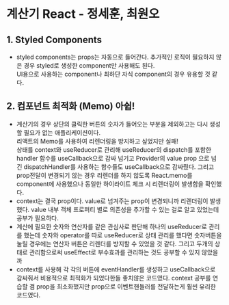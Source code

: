# 계산기 React - 정세훈, 최원오

## 1. Styled Components

- styled components는 props는 자동으로 들어간다. 추가적인 로직이 필요하지 않은 경우 styled로 생성한 component만 사용해도 된다. <br/> UI용으로 사용하는 component나 최하단 자식 component의 경우 유용할 것 같다.

## 2. 컴포넌트 최적화 (Memo) 아쉽!

- 계산기의 경우 상단의 클릭한 버튼의 숫자가 들어오는 부분을 제외하고는 다시 생성할 필요가 없는 애플리케이션이다. <br />
  리액트의 Memo를 사용하여 리렌더링을 방지하고 싶었지만 실패!<br/>
  상태를 context와 useReducer로 관리해 useReducer의 dispatch를 포함한 handler 함수를 useCallback으로 감싸 넘기고 Provider의 value prop 으로 넘긴 dispatchHandler를 사용하는 함수들도 useCallback으로 감싸줬다. 그리고 prop전달이 변경되기 않는 경우 리렌더를 하지 않도록 React.memo를 component에 사용했으나 동일한 하이라이트 체크 시 리렌더링이 발생함을 확인했다.
- context는 결국 prop이다. value로 넘겨주는 prop이 변경되니까 리렌더링이 발생했다. value 내부 객체 프로퍼티 별로 의존성을 추가할 수 있는 걸로 알고 있었는데 공부가 필요하다.
- 계산에 필요한 숫자와 연산자를 같은 관심사로 판단해 하나의 useReducer로 관리를 했는데 숫자와 operator를 따로 useReducer로 상태 관리를 했다면 숫자버튼을 눌릴 경우에는 연산자 버튼은 리렌더를 방지할 수 있었을 것 같다. 그리고 두개의 상태로 관리함으로써 useEffect로 부수효과를 관리하는 것도 공부할 수 있지 않았을까
- context를 사용해 각 각의 버튼에 eventHandler를 생성하고 useCallback으로 감싸줘서 비용적으로 최적화가 되었다한들 좋치않은 코드였다. context 공부를 연습할 겸 prop을 최소화했지만 prop으로 이벤트핸들러를 전달하는게 훨씬 유리한 코드였다.
